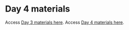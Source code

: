 # Day 4 materials

Access [Day 3 materials here](https://github.com/DartDoesData/python-practice/blob/main/Day_3.ipynb).
Access [Day 4 materials here](https://github.com/DartDoesData/python-practice/blob/main/Day_4.ipynb).
